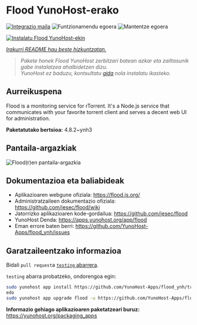 <!--
Ohart ongi: README hau automatikoki sortu da <https://github.com/YunoHost/apps/tree/master/tools/readme_generator>ri esker
EZ editatu eskuz.
-->

# Flood YunoHost-erako

[![Integrazio maila](https://dash.yunohost.org/integration/flood.svg)](https://ci-apps.yunohost.org/ci/apps/flood/) ![Funtzionamendu egoera](https://ci-apps.yunohost.org/ci/badges/flood.status.svg) ![Mantentze egoera](https://ci-apps.yunohost.org/ci/badges/flood.maintain.svg)

[![Instalatu Flood YunoHost-ekin](https://install-app.yunohost.org/install-with-yunohost.svg)](https://install-app.yunohost.org/?app=flood)

*[Irakurri README hau beste hizkuntzatan.](./ALL_README.md)*

> *Pakete honek Flood YunoHost zerbitzari batean azkar eta zailtasunik gabe instalatzea ahalbidetzen dizu.*  
> *YunoHost ez baduzu, kontsultatu [gida](https://yunohost.org/install) nola instalatu ikasteko.*

## Aurreikuspena

Flood is a monitoring service for rTorrent. It's a Node.js service that communicates with your favorite torrent client and serves a decent web UI for administration.

**Paketatutako bertsioa:** 4.8.2~ynh3

## Pantaila-argazkiak

![Flood(r)en pantaila-argazkia](./doc/screenshots/screenshot.png)

## Dokumentazioa eta baliabideak

- Aplikazioaren webgune ofiziala: <https://flood.js.org/>
- Administratzaileen dokumentazio ofiziala: <https://github.com/jesec/flood/wiki>
- Jatorrizko aplikazioaren kode-gordailua: <https://github.com/jesec/flood>
- YunoHost Denda: <https://apps.yunohost.org/app/flood>
- Eman errore baten berri: <https://github.com/YunoHost-Apps/flood_ynh/issues>

## Garatzaileentzako informazioa

Bidali `pull request`a [`testing` abarrera](https://github.com/YunoHost-Apps/flood_ynh/tree/testing).

`testing` abarra probatzeko, ondorengoa egin:

```bash
sudo yunohost app install https://github.com/YunoHost-Apps/flood_ynh/tree/testing --debug
edo
sudo yunohost app upgrade flood -u https://github.com/YunoHost-Apps/flood_ynh/tree/testing --debug
```

**Informazio gehiago aplikazioaren paketatzeari buruz:** <https://yunohost.org/packaging_apps>
